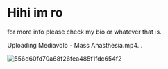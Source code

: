 # Hihi im ro
for more info please check my bio or whatever that is.

Uploading Mediavolo - Mass Anasthesia.mp4…


![556d60fd70a68f26fea485f1fdc654f2](https://github.com/PickleTickle999/egg/assets/166079957/0eaca98f-46b7-483e-8cf5-51cb988c0e1a)

